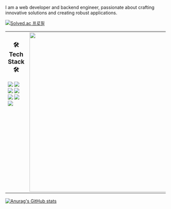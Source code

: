 I am a web developer and backend engineer, passionate about crafting innovative solutions and creating robust applications.

[![Solved.ac 프로필](http://mazassumnida.wtf/api/v2/generate_badge?boj=zzfast)](https://solved.ac/zzfast)







<table>
<tr>

<td valign="top" width="50%">
<h3 align="center">🛠 Tech Stack 🛠</h3>


<img src="https://img.shields.io/badge/Python-3766AB?style=flat-square&logo=Python&logoColor=white"/>
<img src="https://img.shields.io/badge/Java-007396?style=flat-square&logo=Java&logoColor=white"/>
<br>
<img src="https://img.shields.io/badge/SpringBoot-6DB33F?style=flat-square&logo=Spring&logoColor=white"/>
<img src="https://img.shields.io/badge/Django-092E20?style=flat-square&logo=Django&logoColor=white"/>
<br>
<img src="https://img.shields.io/badge/Eclipse-2C2255?style=flat-square&logo=Eclipse&logoColor=white"/>
<img src="https://img.shields.io/badge/IntelliJ-000000?style=flat-square&logo=IntelliJ%20IDEA&logoColor=white"/>
<img src="https://img.shields.io/badge/VS%20Code-007ACC?style=flat-square&logo=Visual%20Studio%20Code&logoColor=white"/>


<td valign="top" width="50%">
<img src="https://github-readme-stats.vercel.app/api/top-langs/?username=CodingMasterLSW&layout=compact&theme=radical" width="500" />
</td>

</tr>
</table> 

[![Anurag's GitHub stats](https://github-readme-stats.vercel.app/api?username=CodingMasterLSW)](https://github.com/anuraghazra/github-readme-stats)
